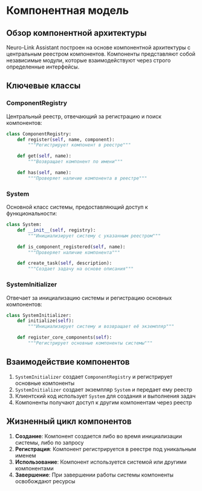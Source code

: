 # Компонентная модель

## Обзор компонентной архитектуры

Neuro-Link Assistant построен на основе компонентной архитектуры с центральным реестром компонентов. Компоненты представляют собой независимые модули, которые взаимодействуют через строго определенные интерфейсы.

## Ключевые классы

### ComponentRegistry

Центральный реестр, отвечающий за регистрацию и поиск компонентов:

```python
class ComponentRegistry:
    def register(self, name, component):
        """Регистрирует компонент в реестре"""

    def get(self, name):
        """Возвращает компонент по имени"""

    def has(self, name):
        """Проверяет наличие компонента в реестре"""
```

### System

Основной класс системы, предоставляющий доступ к функциональности:

```python
class System:
    def __init__(self, registry):
        """Инициализирует систему с указанным реестром"""

    def is_component_registered(self, name):
        """Проверяет наличие компонента"""

    def create_task(self, description):
        """Создает задачу на основе описания"""
```

### SystemInitializer

Отвечает за инициализацию системы и регистрацию основных компонентов:

```python
class SystemInitializer:
    def initialize(self):
        """Инициализирует систему и возвращает её экземпляр"""

    def register_core_components(self):
        """Регистрирует основные компоненты системы"""
```

## Взаимодействие компонентов

1. `SystemInitializer` создает `ComponentRegistry` и регистрирует основные компоненты
2. `SystemInitializer` создает экземпляр `System` и передает ему реестр
3. Клиентский код использует `System` для создания и выполнения задач
4. Компоненты получают доступ к другим компонентам через реестр

## Жизненный цикл компонентов

1. **Создание**: Компонент создается либо во время инициализации системы, либо по запросу
2. **Регистрация**: Компонент регистрируется в реестре под уникальным именем
3. **Использование**: Компонент используется системой или другими компонентами
4. **Завершение**: При завершении работы системы компоненты освобождают ресурсы
